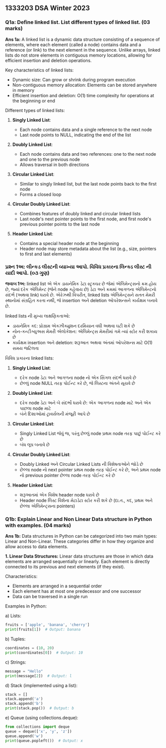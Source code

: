 
## 1333203 DSA Winter 2023

### Q1a: Define linked list. List different types of linked list. (03 marks)

**Ans 1a:**
A linked list is a dynamic data structure consisting of a sequence of elements, where each element (called a node) contains data and a reference (or link) to the next element in the sequence. Unlike arrays, linked lists do not store elements in contiguous memory locations, allowing for efficient insertion and deletion operations.

Key characteristics of linked lists:
- Dynamic size: Can grow or shrink during program execution
- Non-contiguous memory allocation: Elements can be stored anywhere in memory
- Efficient insertion and deletion: O(1) time complexity for operations at the beginning or end

Different types of linked lists:

1. **Singly Linked List**:
   - Each node contains data and a single reference to the next node
   - Last node points to NULL, indicating the end of the list

2. **Doubly Linked List**:
   - Each node contains data and two references: one to the next node and one to the previous node
   - Allows traversal in both directions

3. **Circular Linked List**:
   - Similar to singly linked list, but the last node points back to the first node
   - Forms a closed loop

4. **Circular Doubly Linked List**:
   - Combines features of doubly linked and circular linked lists
   - Last node's next pointer points to the first node, and first node's previous pointer points to the last node

5. **Header Linked List**:
   - Contains a special header node at the beginning
   - Header node may store metadata about the list (e.g., size, pointers to first and last elements)


### પ્રશ્ન 1અ: લીન્કડ લીસ્ટની વ્યાખ્યા આપો. વિવિધ પ્રકારના લિન્ક્ડ લીસ્ટ ની યાદી આપો. (૦૩ ગુણ)

**જવાબ 1અ:**
linked list એ એક ડાયનેમિક ડેટા સ્ટ્રક્ચર છે જેમાં એલિમેન્ટ્સનો ક્રમ હોય છે, જ્યાં દરેક એલિમેન્ટ (જેને node કહેવાય છે) ડેટા અને ક્રમમાં આગળના એલિમેન્ટનો સંદર્ભ (અથવા link) ધરાવે છે. એરેઝથી વિપરીત, linked lists એલિમેન્ટ્સને સતત મેમરી સ્થાનોમાં સંગ્રહિત કરતા નથી, જે insertion અને deletion ઓપરેશન્સને કાર્યક્ષમ બનાવે છે.

linked lists ની મુખ્ય લાક્ષણિકતાઓ:
- ડાયનેમિક કદ: પ્રોગ્રામ એક્ઝીક્યુશન દરમિયાન વધી અથવા ઘટી શકે છે
- નોન-કન્ટીગ્યુઅસ મેમરી એલોકેશન: એલિમેન્ટ્સ મેમરીમાં ગમે ત્યાં સ્ટોર કરી શકાય છે
- કાર્યક્ષમ insertion અને deletion: શરૂઆત અથવા અંતમાં ઓપરેશન્સ માટે O(1) સમય જટિલતા

વિવિધ પ્રકારના linked lists:

1. **Singly Linked List**:
   - દરેક node ડેટા અને આગળના node નો એક સિંગલ સંદર્ભ ધરાવે છે
   - છેલ્લું node NULL તરફ પોઈન્ટ કરે છે, જે લિસ્ટના અંતને સૂચવે છે

2. **Doubly Linked List**:
   - દરેક node ડેટા અને બે સંદર્ભો ધરાવે છે: એક આગળના node માટે અને એક પાછલા node માટે
   - બંને દિશાઓમાં ટ્રાવર્સલની મંજૂરી આપે છે

3. **Circular Linked List**:
   - Singly Linked List જેવું જ, પરંતુ છેલ્લું node પ્રથમ node તરફ પાછું પોઈન્ટ કરે છે
   - બંધ લૂપ બનાવે છે

4. **Circular Doubly Linked List**:
   - Doubly Linked અને Circular Linked Lists ની વિશેષતાઓને જોડે છે
   - છેલ્લા node નો next pointer પ્રથમ node તરફ પોઈન્ટ કરે છે, અને પ્રથમ node નો previous pointer છેલ્લા node તરફ પોઈન્ટ કરે છે

5. **Header Linked List**:
   - શરૂઆતમાં એક વિશેષ header node ધરાવે છે
   - Header node લિસ્ટ વિશેના મેટાડેટા સ્ટોર કરી શકે છે (દા.ત., કદ, પ્રથમ અને છેલ્લા એલિમેન્ટ્સના pointers)



### Q1b: Explain Linear and Non Linear Data structure in Python with examples. (04 marks)

**Ans 1b:**
Data structures in Python can be categorized into two main types: Linear and Non-Linear. These categories differ in how they organize and allow access to data elements.

**1. Linear Data Structures:**
Linear data structures are those in which data elements are arranged sequentially or linearly. Each element is directly connected to its previous and next elements (if they exist).

Characteristics:
- Elements are arranged in a sequential order
- Each element has at most one predecessor and one successor
- Data can be traversed in a single run

Examples in Python:

a) Lists:
```python
fruits = ['apple', 'banana', 'cherry']
print(fruits[1])  # Output: banana
```

b) Tuples:
```python
coordinates = (10, 20)
print(coordinates[0])  # Output: 10
```

c) Strings:
```python
message = "Hello"
print(message[2])  # Output: l
```

d) Stack (implemented using a list):
```python
stack = []
stack.append('a')
stack.append('b')
print(stack.pop())  # Output: b
```

e) Queue (using collections.deque):
```python
from collections import deque
queue = deque(['x', 'y', 'z'])
queue.append('w')
print(queue.popleft())  # Output: x
```
